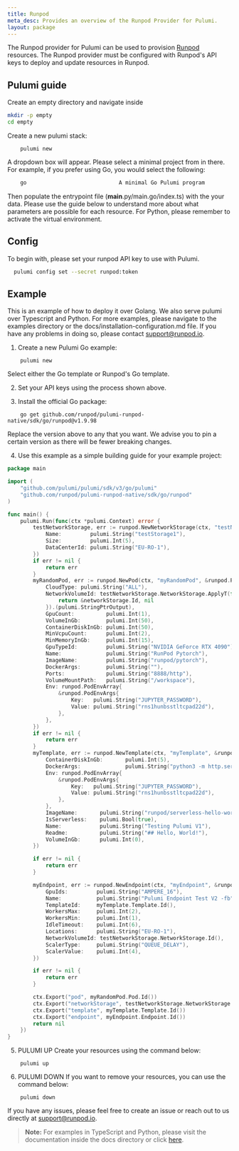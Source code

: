```yaml
---
title: Runpod
meta_desc: Provides an overview of the Runpod Provider for Pulumi.
layout: package
---
```


The Runpod provider for Pulumi can be used to provision [Runpod](https://www.runpod.io) resources.
The Runpod provider must be configured with Runpod's API keys to deploy and update resources in Runpod.

## Pulumi guide
Create an empty directory and navigate inside

```bash
mkdir -p empty
cd empty
```

Create a new pulumi stack:
```
    pulumi new
```

A dropdown box will appear. Please select a minimal project from in there. For example, if you prefer using Go, you would select the following:
```bash
    go                             A minimal Go Pulumi program
```

Then populate the entrypoint file (__main__.py/main.go/index.ts) with the your data. Please use the guide below to understand more about what parameters are possible for each resource. For Python, please remember to activate the virtual environment.

## Config

To begin with, please set your runpod API key to use with Pulumi.

```bash
  pulumi config set --secret runpod:token
```

## Example

This is an example of how to deploy it over Golang. We also serve pulumi over Typescript and Python. For more examples, please navigate to the examples directory or the docs/installation-configuration.md file. If you have any problems in doing so, please contact support@runpod.io.

1. Create a new Pulumi Go example:
```
    pulumi new
```
Select either the Go template or Runpod's Go template.

2. Set your API keys using the process shown above. 

3. Install the official Go package:

```
    go get github.com/runpod/pulumi-runpod-native/sdk/go/runpod@v1.9.98
```
Replace the version above to any that you want. We advise you to pin a certain version as there will be fewer breaking changes.

4. Use this example as a simple building guide for your example project:

```go
package main

import (
	"github.com/pulumi/pulumi/sdk/v3/go/pulumi"
	"github.com/runpod/pulumi-runpod-native/sdk/go/runpod"
)

func main() {
	pulumi.Run(func(ctx *pulumi.Context) error {
		testNetworkStorage, err := runpod.NewNetworkStorage(ctx, "testNetworkStorage", &runpod.NetworkStorageArgs{
			Name:         pulumi.String("testStorage1"),
			Size:         pulumi.Int(5),
			DataCenterId: pulumi.String("EU-RO-1"),
		})
		if err != nil {
			return err
		}
		myRandomPod, err := runpod.NewPod(ctx, "myRandomPod", &runpod.PodArgs{
			CloudType: pulumi.String("ALL"),
			NetworkVolumeId: testNetworkStorage.NetworkStorage.ApplyT(func(networkStorage runpod.NetworkStorageType) (*string, error) {
				return &networkStorage.Id, nil
			}).(pulumi.StringPtrOutput),
			GpuCount:          pulumi.Int(1),
			VolumeInGb:        pulumi.Int(50),
			ContainerDiskInGb: pulumi.Int(50),
			MinVcpuCount:      pulumi.Int(2),
			MinMemoryInGb:     pulumi.Int(15),
			GpuTypeId:         pulumi.String("NVIDIA GeForce RTX 4090"),
			Name:              pulumi.String("RunPod Pytorch"),
			ImageName:         pulumi.String("runpod/pytorch"),
			DockerArgs:        pulumi.String(""),
			Ports:             pulumi.String("8888/http"),
			VolumeMountPath:   pulumi.String("/workspace"),
			Env: runpod.PodEnvArray{
				&runpod.PodEnvArgs{
					Key:   pulumi.String("JUPYTER_PASSWORD"),
					Value: pulumi.String("rns1hunbsstltcpad22d"),
				},
			},
		})
		if err != nil {
			return err
		}
		myTemplate, err := runpod.NewTemplate(ctx, "myTemplate", &runpod.TemplateArgs{
			ContainerDiskInGb:       pulumi.Int(5),
			DockerArgs:              pulumi.String("python3 -m http.server 8080"),
		    Env: runpod.PodEnvArray{
				&runpod.PodEnvArgs{
					Key:   pulumi.String("JUPYTER_PASSWORD"),
					Value: pulumi.String("rns1hunbsstltcpad22d"),
				},
			},
			ImageName:       pulumi.String("runpod/serverless-hello-world:latest"),
			IsServerless:    pulumi.Bool(true),
			Name:            pulumi.String("Testing Pulumi V1"),
			Readme:          pulumi.String("## Hello, World!"),
			VolumeInGb:      pulumi.Int(0),
		})

		if err != nil {
			return err
		}

		myEndpoint, err := runpod.NewEndpoint(ctx, "myEndpoint", &runpod.EndpointArgs{
			GpuIds:         pulumi.String("AMPERE_16"),
			Name:           pulumi.String("Pulumi Endpoint Test V2 -fb"),
			TemplateId:     myTemplate.Template.Id(),
			WorkersMax:     pulumi.Int(2),
			WorkersMin:     pulumi.Int(1),
			IdleTimeout:    pulumi.Int(6),
			Locations:      pulumi.String("EU-RO-1"),
			NetworkVolumeId: testNetworkStorage.NetworkStorage.Id(),
			ScalerType:     pulumi.String("QUEUE_DELAY"),
			ScalerValue:    pulumi.Int(4),
		})

		if err != nil {
			return err
		}

		ctx.Export("pod", myRandomPod.Pod.Id())
		ctx.Export("networkStorage", testNetworkStorage.NetworkStorage.Id())
		ctx.Export("template", myTemplate.Template.Id())
		ctx.Export("endpoint", myEndpoint.Endpoint.Id())
		return nil
	})
}
```

5. PULUMI UP
Create your resources using the command below:

```
    pulumi up
```

6. PULUMI DOWN
If you want to remove your resources, you can use the command below:

```
    pulumi down
```

If you have any issues, please feel free to create an issue or reach out to us directly at support@runpod.io.

> **Note:** For examples in TypeScript and Python, please visit the documentation inside the docs directory or click [here](https://github.com/runpod/pulumi-runpod-native/tree/main/docs).